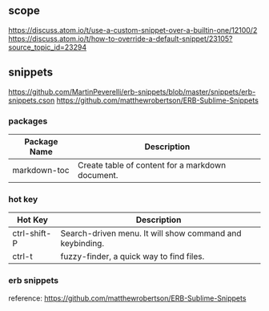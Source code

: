## scope
https://discuss.atom.io/t/use-a-custom-snippet-over-a-builtin-one/12100/2
https://discuss.atom.io/t/how-to-override-a-default-snippet/23105?source_topic_id=23294

## snippets
https://github.com/MartinPeverelli/erb-snippets/blob/master/snippets/erb-snippets.cson
https://github.com/matthewrobertson/ERB-Sublime-Snippets


### packages

Package Name | Description
-------------|-------------
markdown-toc | Create table of content for a markdown document.


### hot key
Hot Key | Description
--------|-------------
ctrl-shift-P | Search-driven menu. It will show command and keybinding.
ctrl-t | fuzzy-finder, a quick way to find files.

### erb snippets
reference: https://github.com/matthewrobertson/ERB-Sublime-Snippets
